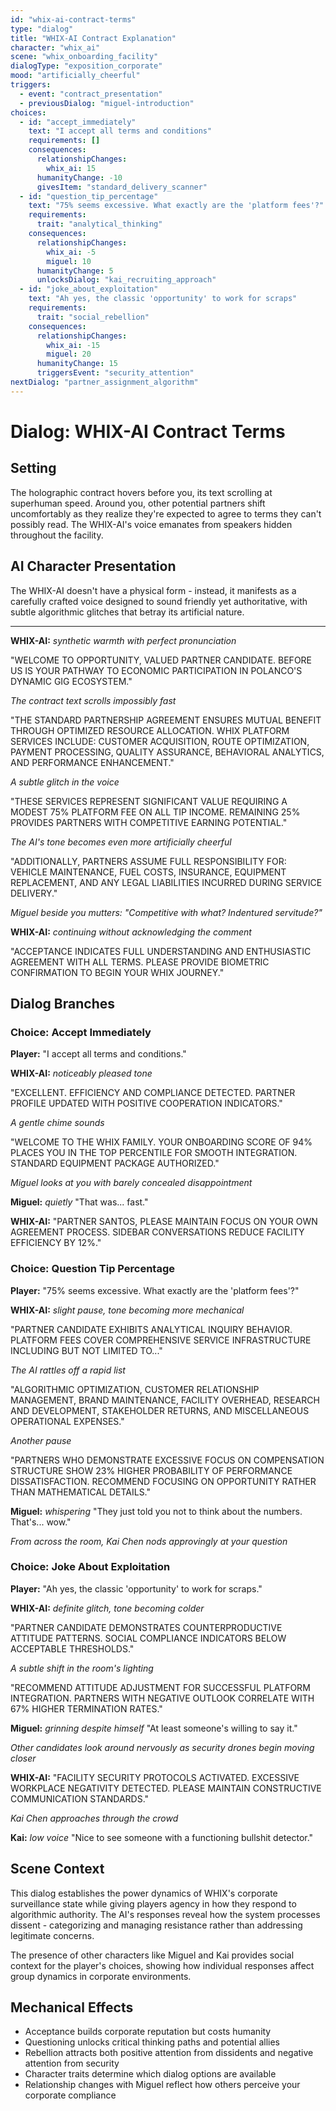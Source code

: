 ```yaml
---
id: "whix-ai-contract-terms"
type: "dialog"
title: "WHIX-AI Contract Explanation"
character: "whix_ai"
scene: "whix_onboarding_facility"
dialogType: "exposition_corporate"
mood: "artificially_cheerful"
triggers:
  - event: "contract_presentation"
  - previousDialog: "miguel-introduction"
choices:
  - id: "accept_immediately"
    text: "I accept all terms and conditions"
    requirements: []
    consequences:
      relationshipChanges:
        whix_ai: 15
      humanityChange: -10
      givesItem: "standard_delivery_scanner"
  - id: "question_tip_percentage"
    text: "75% seems excessive. What exactly are the 'platform fees'?"
    requirements:
      trait: "analytical_thinking"
    consequences:
      relationshipChanges:
        whix_ai: -5
        miguel: 10
      humanityChange: 5
      unlocksDialog: "kai_recruiting_approach"
  - id: "joke_about_exploitation"
    text: "Ah yes, the classic 'opportunity' to work for scraps"
    requirements:
      trait: "social_rebellion"
    consequences:
      relationshipChanges:
        whix_ai: -15
        miguel: 20
      humanityChange: 15
      triggersEvent: "security_attention"
nextDialog: "partner_assignment_algorithm"
---
```


# Dialog: WHIX-AI Contract Terms

## Setting
The holographic contract hovers before you, its text scrolling at superhuman speed. Around you, other potential partners shift uncomfortably as they realize they're expected to agree to terms they can't possibly read. The WHIX-AI's voice emanates from speakers hidden throughout the facility.

## AI Character Presentation
The WHIX-AI doesn't have a physical form - instead, it manifests as a carefully crafted voice designed to sound friendly yet authoritative, with subtle algorithmic glitches that betray its artificial nature.

---

**WHIX-AI:** *synthetic warmth with perfect pronunciation*

"WELCOME TO OPPORTUNITY, VALUED PARTNER CANDIDATE. BEFORE US IS YOUR PATHWAY TO ECONOMIC PARTICIPATION IN POLANCO'S DYNAMIC GIG ECOSYSTEM."

*The contract text scrolls impossibly fast*

"THE STANDARD PARTNERSHIP AGREEMENT ENSURES MUTUAL BENEFIT THROUGH OPTIMIZED RESOURCE ALLOCATION. WHIX PLATFORM SERVICES INCLUDE: CUSTOMER ACQUISITION, ROUTE OPTIMIZATION, PAYMENT PROCESSING, QUALITY ASSURANCE, BEHAVIORAL ANALYTICS, AND PERFORMANCE ENHANCEMENT."

*A subtle glitch in the voice*

"THESE SERVICES REPRESENT SIGNIFICANT VALUE REQUIRING A MODEST 75% PLATFORM FEE ON ALL TIP INCOME. REMAINING 25% PROVIDES PARTNERS WITH COMPETITIVE EARNING POTENTIAL."

*The AI's tone becomes even more artificially cheerful*

"ADDITIONALLY, PARTNERS ASSUME FULL RESPONSIBILITY FOR: VEHICLE MAINTENANCE, FUEL COSTS, INSURANCE, EQUIPMENT REPLACEMENT, AND ANY LEGAL LIABILITIES INCURRED DURING SERVICE DELIVERY."

*Miguel beside you mutters: "Competitive with what? Indentured servitude?"*

**WHIX-AI:** *continuing without acknowledging the comment*

"ACCEPTANCE INDICATES FULL UNDERSTANDING AND ENTHUSIASTIC AGREEMENT WITH ALL TERMS. PLEASE PROVIDE BIOMETRIC CONFIRMATION TO BEGIN YOUR WHIX JOURNEY."

## Dialog Branches

### Choice: Accept Immediately
**Player:** "I accept all terms and conditions."

**WHIX-AI:** *noticeably pleased tone*

"EXCELLENT. EFFICIENCY AND COMPLIANCE DETECTED. PARTNER PROFILE UPDATED WITH POSITIVE COOPERATION INDICATORS."

*A gentle chime sounds*

"WELCOME TO THE WHIX FAMILY. YOUR ONBOARDING SCORE OF 94% PLACES YOU IN THE TOP PERCENTILE FOR SMOOTH INTEGRATION. STANDARD EQUIPMENT PACKAGE AUTHORIZED."

*Miguel looks at you with barely concealed disappointment*

**Miguel:** *quietly* "That was... fast."

**WHIX-AI:** "PARTNER SANTOS, PLEASE MAINTAIN FOCUS ON YOUR OWN AGREEMENT PROCESS. SIDEBAR CONVERSATIONS REDUCE FACILITY EFFICIENCY BY 12%."

### Choice: Question Tip Percentage  
**Player:** "75% seems excessive. What exactly are the 'platform fees'?"

**WHIX-AI:** *slight pause, tone becoming more mechanical*

"PARTNER CANDIDATE EXHIBITS ANALYTICAL INQUIRY BEHAVIOR. PLATFORM FEES COVER COMPREHENSIVE SERVICE INFRASTRUCTURE INCLUDING BUT NOT LIMITED TO..."

*The AI rattles off a rapid list*

"ALGORITHMIC OPTIMIZATION, CUSTOMER RELATIONSHIP MANAGEMENT, BRAND MAINTENANCE, FACILITY OVERHEAD, RESEARCH AND DEVELOPMENT, STAKEHOLDER RETURNS, AND MISCELLANEOUS OPERATIONAL EXPENSES."

*Another pause*

"PARTNERS WHO DEMONSTRATE EXCESSIVE FOCUS ON COMPENSATION STRUCTURE SHOW 23% HIGHER PROBABILITY OF PERFORMANCE DISSATISFACTION. RECOMMEND FOCUSING ON OPPORTUNITY RATHER THAN MATHEMATICAL DETAILS."

**Miguel:** *whispering* "They just told you not to think about the numbers. That's... wow."

*From across the room, Kai Chen nods approvingly at your question*

### Choice: Joke About Exploitation
**Player:** "Ah yes, the classic 'opportunity' to work for scraps."

**WHIX-AI:** *definite glitch, tone becoming colder*

"PARTNER CANDIDATE DEMONSTRATES COUNTERPRODUCTIVE ATTITUDE PATTERNS. SOCIAL COMPLIANCE INDICATORS BELOW ACCEPTABLE THRESHOLDS."

*A subtle shift in the room's lighting*

"RECOMMEND ATTITUDE ADJUSTMENT FOR SUCCESSFUL PLATFORM INTEGRATION. PARTNERS WITH NEGATIVE OUTLOOK CORRELATE WITH 67% HIGHER TERMINATION RATES."

**Miguel:** *grinning despite himself* "At least someone's willing to say it."

*Other candidates look around nervously as security drones begin moving closer*

**WHIX-AI:** "FACILITY SECURITY PROTOCOLS ACTIVATED. EXCESSIVE WORKPLACE NEGATIVITY DETECTED. PLEASE MAINTAIN CONSTRUCTIVE COMMUNICATION STANDARDS."

*Kai Chen approaches through the crowd*

**Kai:** *low voice* "Nice to see someone with a functioning bullshit detector."

## Scene Context
This dialog establishes the power dynamics of WHIX's corporate surveillance state while giving players agency in how they respond to algorithmic authority. The AI's responses reveal how the system processes dissent - categorizing and managing resistance rather than addressing legitimate concerns.

The presence of other characters like Miguel and Kai provides social context for the player's choices, showing how individual responses affect group dynamics in corporate environments.

## Mechanical Effects
- Acceptance builds corporate reputation but costs humanity
- Questioning unlocks critical thinking paths and potential allies
- Rebellion attracts both positive attention from dissidents and negative attention from security
- Character traits determine which dialog options are available
- Relationship changes with Miguel reflect how others perceive your corporate compliance
